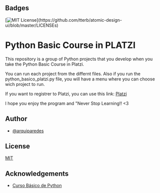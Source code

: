
## Badges

[![MIT License](https://img.shields.io/apm/l/atomic-design-ui.svg?)](https://github.com/tterb/atomic-design-ui/blob/master/LICENSEs)

# Python Basic Course in PLATZI

This repository is a group of Python projects that you develop when you take the Python Basic Course in Platzi.

You can run each project from the differnt files. Also if you run the python_basico_platzi.py file, you will have a menu where you can choose wich project to run.

If you want to registrer to Platzi, you can use this link: [Platzi](https://platzi.com/c/aparedes/)

I hope you enjoy the program and "Never Stop Learning!! <3
## Author

- [@arquiparedes](https://www.github.com/arquiparedes)


## License

[MIT](https://choosealicense.com/licenses/mit/)


## Acknowledgements

 - [Curso Básico de Python](https://platzi.com/cursos/python/)